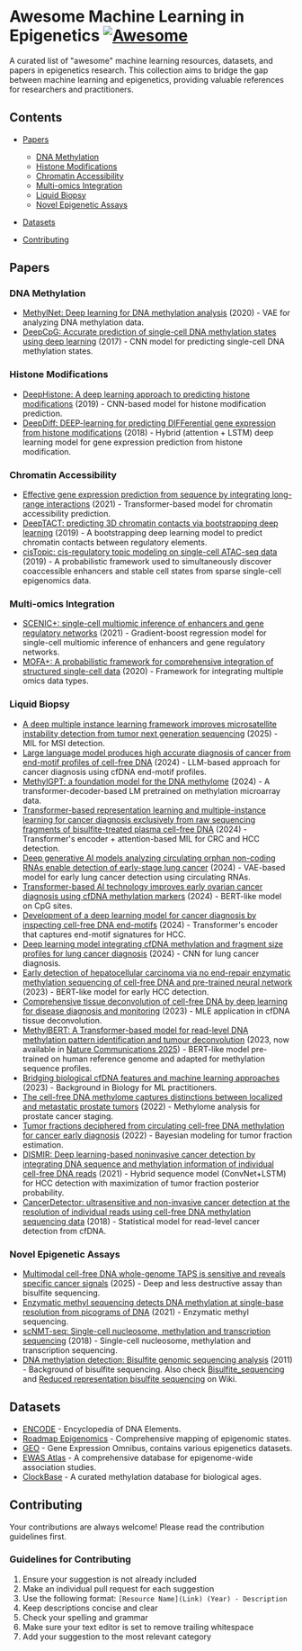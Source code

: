 # Awesome Machine Learning in Epigenetics [![Awesome](https://awesome.re/badge.svg)](https://awesome.re)

A curated list of "awesome" machine learning resources, datasets, and papers in epigenetics research. This collection aims to bridge the gap between machine learning and epigenetics, providing valuable references for researchers and practitioners.

## Contents

- [Papers](#papers)
  - [DNA Methylation](#dna-methylation)
  - [Histone Modifications](#histone-modifications)
  - [Chromatin Accessibility](#chromatin-accessibility)
  - [Multi-omics Integration](#multi-omics-integration)
  - [Liquid Biopsy](#liquid-biopsy)
  - [Novel Epigenetic Assays](#novel-epigenetic-assays)

- [Datasets](#datasets)
- [Contributing](#contributing)

## Papers

### DNA Methylation

- [MethylNet: Deep learning for DNA methylation analysis](https://bmcbioinformatics.biomedcentral.com/articles/10.1186/s12859-020-3443-8) (2020) - VAE for analyzing DNA methylation data.
- [DeepCpG: Accurate prediction of single-cell DNA methylation states using deep learning](https://genomebiology.biomedcentral.com/articles/10.1186/s13059-017-1189-z) (2017) - CNN model for predicting single-cell DNA methylation states.

### Histone Modifications

- [DeepHistone: A deep learning approach to predicting histone modifications](https://bmcgenomics.biomedcentral.com/articles/10.1186/s12864-019-5489-4) (2019) - CNN-based model for histone modification prediction.
- [DeepDiff: DEEP-learning for predicting DIFFerential gene expression from histone modifications](https://academic.oup.com/bioinformatics/article/34/17/i891/5093224) (2018) - Hybrid (attention + LSTM) deep learning model for gene expression prediction from histone modification.

### Chromatin Accessibility

- [Effective gene expression prediction from sequence by integrating long-range interactions](https://www.nature.com/articles/s41592-021-01252-x) (2021) - Transformer-based model for chromatin accessibility prediction.
- [DeepTACT: predicting 3D chromatin contacts via bootstrapping deep learning](https://academic.oup.com/nar/article/47/10/e60/5380496) (2019) - A bootstrapping deep learning model to predict chromatin contacts between regulatory elements.
- [cisTopic: cis-regulatory topic modeling on single-cell ATAC-seq data](https://www.nature.com/articles/s41592-019-0367-1) (2019) - A probabilistic framework used to simultaneously discover coaccessible enhancers and stable cell states from sparse single-cell epigenomics data.

### Multi-omics Integration
- [SCENIC+: single-cell multiomic inference of enhancers and gene regulatory networks](https://www.nature.com/articles/s41592-023-01938-4) (2021) - Gradient-boost regression model for single-cell multiomic inference of enhancers and gene regulatory networks. 
- [MOFA+: A probabilistic framework for comprehensive integration of structured single-cell data](https://genomebiology.biomedcentral.com/articles/10.1186/s13059-020-02015-1) (2020) - Framework for integrating multiple omics data types.

### Liquid Biopsy
- [A deep multiple instance learning framework improves microsatellite instability detection from tumor next generation sequencing](https://www.nature.com/articles/s41467-023-35823-7) (2025) - MIL for MSI detection.
- [Large language model produces high accurate diagnosis of cancer from end-motif profiles of cell-free DNA](https://academic.oup.com/bib/article/25/5/bbae430/7747593) (2024) - LLM-based approach for cancer diagnosis using cfDNA end-motif profiles.
- [MethylGPT: a foundation model for the DNA methylome](https://www.biorxiv.org/content/10.1101/2024.10.30.621013v2) (2024) - A transformer-decoder-based LM pretrained on methylation microarray data.
- [Transformer-based representation learning and multiple-instance learning for cancer diagnosis exclusively from raw sequencing fragments of bisulfite-treated plasma cell-free DNA](https://febs.onlinelibrary.wiley.com/doi/10.1002/1878-0261.13745) (2024) - Transformer's encoder + attention-based MIL for CRC and HCC detection.
- [Deep generative AI models analyzing circulating orphan non-coding RNAs enable detection of early-stage lung cancer](https://www.nature.com/articles/s41467-024-53851-9) (2024) - VAE-based model for early lung cancer detection using circulating RNAs.
- [Transformer-based AI technology improves early ovarian cancer diagnosis using cfDNA methylation markers](https://www.sciencedirect.com/science/article/pii/S266637912400380X) (2024) - BERT-like model on CpG sites.
- [Development of a deep learning model for cancer diagnosis by inspecting cell-free DNA end-motifs](https://www.nature.com/articles/s41698-024-00635-5) (2024) - Transformer's encoder that captures end-motif signatures for HCC.
- [Deep learning model integrating cfDNA methylation and fragment size profiles for lung cancer diagnosis](https://www.nature.com/articles/s41598-024-63411-2) (2024) - CNN for lung cancer diagnosis.
- [Early detection of hepatocellular carcinoma via no end-repair enzymatic methylation sequencing of cell-free DNA and pre-trained neural network](https://genomemedicine.biomedcentral.com/articles/10.1186/s13073-023-01238-8) (2023) - BERT-like model for early HCC detection.
- [Comprehensive tissue deconvolution of cell-free DNA by deep learning for disease diagnosis and monitoring](https://www.pnas.org/doi/10.1073/pnas.2305236120) (2023) - MLE application in cfDNA tissue deconvolution.
- [MethylBERT: A Transformer-based model for read-level DNA methylation pattern identification and tumour deconvolution](https://www.biorxiv.org/content/10.1101/2023.10.29.564590v3) (2023, now available in [Nature Communications 2025](https://www.nature.com/articles/s41467-025-55920-z)) - BERT-like model pre-trained on human reference genome and adapted for methylation sequence profiles.
- [Bridging biological cfDNA features and machine learning approaches](https://www.cell.com/trends/genetics/fulltext/S0168-9525(23)00019-7) (2023) - Background in Biology for ML practitioners.
- [The cell-free DNA methylome captures distinctions between localized and metastatic prostate tumors](https://www.nature.com/articles/s41467-022-34012-2) (2022) - Methylome analysis for prostate cancer staging.
- [Tumor fractions deciphered from circulating cell-free DNA methylation for cancer early diagnosis](https://www.nature.com/articles/s41467-022-35320-3) (2022) - Bayesian modeling for tumor fraction estimation.
- [DISMIR: Deep learning-based noninvasive cancer detection by integrating DNA sequence and methylation information of individual cell-free DNA reads](https://academic.oup.com/bib/article/22/6/bbab250/6318194) (2021) - Hybrid sequence model (ConvNet+LSTM) for HCC detection with maximization of tumor fraction posterior probability.
- [CancerDetector: ultrasensitive and non-invasive cancer detection at the resolution of individual reads using cell-free DNA methylation sequencing data](https://academic.oup.com/nar/article/46/15/e89/5036349) (2018) - Statistical model for read-level cancer detection from cfDNA.

### Novel Epigenetic Assays
- [Multimodal cell-free DNA whole-genome TAPS is sensitive and reveals specific cancer signals](https://www.nature.com/articles/s41467-024-55428-y) (2025) - Deep and less destructive assay than bisulfite sequencing.
- [Enzymatic methyl sequencing detects DNA methylation at single-base resolution from picograms of DNA](https://www.nature.com/articles/s41592-021-01103-7) (2021) - Enzymatic methyl sequencing.
- [scNMT-seq: Single-cell nucleosome, methylation and transcription sequencing](https://www.nature.com/articles/s41467-018-03149-4) (2018) - Single-cell nucleosome, methylation and transcription sequencing.
- [DNA methylation detection: Bisulfite genomic sequencing analysis](https://link.springer.com/protocol/10.1007/978-1-61779-316-5_2) (2011) - Background of bisulfite sequencing. Also check [Bisulfite_sequencing](https://en.wikipedia.org/wiki/Bisulfite_sequencing) and [Reduced representation bisulfite sequencing](https://en.wikipedia.org/wiki/Reduced_representation_bisulfite_sequencing) on Wiki.

## Datasets

- [ENCODE](https://www.encodeproject.org/) - Encyclopedia of DNA Elements.
- [Roadmap Epigenomics](http://www.roadmapepigenomics.org/) - Comprehensive mapping of epigenomic states.
- [GEO](https://www.ncbi.nlm.nih.gov/geo/) - Gene Expression Omnibus, contains various epigenetics datasets.
- [EWAS Atlas](https://bigd.big.ac.cn/ewas/) - A comprehensive database for epigenome-wide association studies.
- [ClockBase](http://gladyshevlab.org:3838/ClockBase/) - A curated methylation database for biological ages.

## Contributing

Your contributions are always welcome! Please read the contribution guidelines first.

### Guidelines for Contributing

1. Ensure your suggestion is not already included
2. Make an individual pull request for each suggestion
3. Use the following format: `[Resource Name](Link) (Year) - Description`
4. Keep descriptions concise and clear
5. Check your spelling and grammar
6. Make sure your text editor is set to remove trailing whitespace
7. Add your suggestion to the most relevant category
